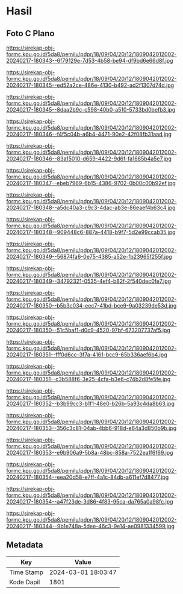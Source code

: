 # Hasil

## Foto C Plano

https://sirekap-obj-formc.kpu.go.id/5da8/pemilu/pdpr/18/09/04/20/12/1809042012002-20240217-180343--6f79129e-7d53-4b58-be94-df9bd6e66d8f.jpg

https://sirekap-obj-formc.kpu.go.id/5da8/pemilu/pdpr/18/09/04/20/12/1809042012002-20240217-180345--ed52a2ce-486e-4130-b492-ad2f1307d74d.jpg

https://sirekap-obj-formc.kpu.go.id/5da8/pemilu/pdpr/18/09/04/20/12/1809042012002-20240217-180345--8daa2b9c-c598-40b0-a510-5733bd0befb3.jpg

https://sirekap-obj-formc.kpu.go.id/5da8/pemilu/pdpr/18/09/04/20/12/1809042012002-20240217-180346--f4f5c04b-a6b4-4471-90e2-42f08fb31aad.jpg

https://sirekap-obj-formc.kpu.go.id/5da8/pemilu/pdpr/18/09/04/20/12/1809042012002-20240217-180346--83a15010-d659-4422-9d6f-fa1685b4a5e7.jpg

https://sirekap-obj-formc.kpu.go.id/5da8/pemilu/pdpr/18/09/04/20/12/1809042012002-20240217-180347--ebeb7969-6b15-4386-9702-0b00c00b92ef.jpg

https://sirekap-obj-formc.kpu.go.id/5da8/pemilu/pdpr/18/09/04/20/12/1809042012002-20240217-180348--a5dc40a3-c9c3-4dac-ab3e-86eaef4b63c4.jpg

https://sirekap-obj-formc.kpu.go.id/5da8/pemilu/pdpr/18/09/04/20/12/1809042012002-20240217-180348--909448c6-887a-4418-b9f7-5d2e99ccab35.jpg

https://sirekap-obj-formc.kpu.go.id/5da8/pemilu/pdpr/18/09/04/20/12/1809042012002-20240217-180349--56874fa6-0e75-4385-a52e-fb23965f255f.jpg

https://sirekap-obj-formc.kpu.go.id/5da8/pemilu/pdpr/18/09/04/20/12/1809042012002-20240217-180349--34792321-0535-4ef4-b82f-2f540dec0fe7.jpg

https://sirekap-obj-formc.kpu.go.id/5da8/pemilu/pdpr/18/09/04/20/12/1809042012002-20240217-180350--b5b3c034-eec7-41bd-bce9-9a03239de53d.jpg

https://sirekap-obj-formc.kpu.go.id/5da8/pemilu/pdpr/18/09/04/20/12/1809042012002-20240217-180350--51c5baf1-d0c9-4520-97bf-673207737af5.jpg

https://sirekap-obj-formc.kpu.go.id/5da8/pemilu/pdpr/18/09/04/20/12/1809042012002-20240217-180351--fff0d6cc-3f7a-4161-bcc9-65b336aef6b4.jpg

https://sirekap-obj-formc.kpu.go.id/5da8/pemilu/pdpr/18/09/04/20/12/1809042012002-20240217-180351--c3b588f6-3e25-4cfa-b3e6-c74b2d8fe5fe.jpg

https://sirekap-obj-formc.kpu.go.id/5da8/pemilu/pdpr/18/09/04/20/12/1809042012002-20240217-180352--b3b99cc3-b1f1-48e0-b26b-5a93c4da8b63.jpg

https://sirekap-obj-formc.kpu.go.id/5da8/pemilu/pdpr/18/09/04/20/12/1809042012002-20240217-180353--356c3c81-04ab-4bb6-918d-e64a3d850b9b.jpg

https://sirekap-obj-formc.kpu.go.id/5da8/pemilu/pdpr/18/09/04/20/12/1809042012002-20240217-180353--e9b906a9-5b8a-48bc-858a-7522eaff6f69.jpg

https://sirekap-obj-formc.kpu.go.id/5da8/pemilu/pdpr/18/09/04/20/12/1809042012002-20240217-180354--eea20d58-e7ff-4a1c-84db-a611ef7d8477.jpg

https://sirekap-obj-formc.kpu.go.id/5da8/pemilu/pdpr/18/09/04/20/12/1809042012002-20240217-180354--a47f23de-3d86-4f83-95ca-da765a0a98fc.jpg

https://sirekap-obj-formc.kpu.go.id/5da8/pemilu/pdpr/18/09/04/20/12/1809042012002-20240217-180344--9b1e748a-5dee-46c3-9e14-ae0981334599.jpg


## Metadata

| Key        | Value               |
| ---------- | ------------------- |
| Time Stamp | 2024-03-01 18:03:47 |
| Kode Dapil | 1801                |



